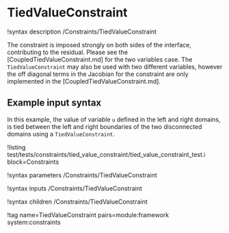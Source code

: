 # TiedValueConstraint

!syntax description /Constraints/TiedValueConstraint

The constraint is imposed strongly on both sides of the interface, contributing to the residual.
Please see the [CoupledTiedValueConstraint.md] for the two variables case.
The `TiedValueConstraint` may also be used with two different variables, however the off diagonal terms
in the Jacobian for the constraint are only implemented in the [CoupledTiedValueConstraint.md].

## Example input syntax

In this example, the value of variable `u` defined in the left and right domains,
is tied between the left and right boundaries of the two disconnected domains using a
`TiedValueConstraint`.

!listing test/tests/constraints/tied_value_constraint/tied_value_constraint_test.i block=Constraints

!syntax parameters /Constraints/TiedValueConstraint

!syntax inputs /Constraints/TiedValueConstraint

!syntax children /Constraints/TiedValueConstraint

!tag name=TiedValueConstraint pairs=module:framework system:constraints
